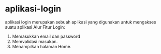 # aplikasi-login
aplikasi login merupakan sebuah aplikasi yang digunakan untuk mengakses suatu aplikasi 
Alur Fitur Login:
1. Memasukkan email dan password
2. Memvalidasi masukan.
3. Menampilkan halaman Home.
